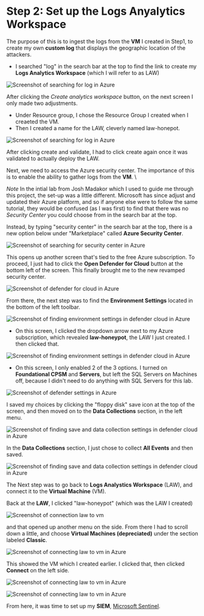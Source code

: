 # Step 2: Set up the Logs Anyalytics Workspace

The purpose of this is to ingest the logs from the **VM** I created in Step1, to create my own **custom log** that displays the geographic location of the attackers.
- I searched "log" in the search bar at the top to find the link to create my **Logs Analytics Workspace** (which I will refer to as LAW)

![Screenshot of searching for log in Azure](https://github.com/ZeroTrustAccess/Honeypot/blob/main/step2_law1.png)

After clicking the *Create analytics workspace* button, on the next screen I only made two adjustments.
- Under Resource group, I chose the Resource Group I created when I creaeted the VM.
- Then I created a name for the LAW, cleverly named law-honepot.

![Screenshot of searching for log in Azure](https://github.com/ZeroTrustAccess/Honeypot/blob/main/step2_law2.png)

After clicking create and validate, I had to click create again once it was validated to actually deploy the LAW.

Next,  we need to access the Azure security center. The importance of this is to enable the ability to gather logs from the **VM**. \

*Note*
In the intial lab from Josh Madakor which I used to guide me through this project, the set-up was a little different. Microsoft has since adjust and updated their Azure platform, and so if anyone else were to follow the same tutorial, they would be confused (as I was first) to find that there was no *Security Center* you could choose from in the search bar at the top.

Instead, by typing "security center" in the search bar at the top, there is a new option below under "Marketplace" called **Azure Security Center**.

![Screenshot of searching for security center in Azure](https://github.com/ZeroTrustAccess/Honeypot/blob/main/step2_law2.5.png)

This opens up another screen that's tied to the free Azure subscription. To proceed, I just had to click the **Open Defender for Cloud** button at the bottom left of the screen. This finally brought me to the new revamped security center.

![Screenshot of defender for cloud in Azure](https://github.com/ZeroTrustAccess/Honeypot/blob/main/step2_law3.png)

From there, the next step was to find the **Environment Settings** located in the bottom of the left toolbar.

![Screenshot of finding environment settings in defender cloud in Azure](https://github.com/ZeroTrustAccess/Honeypot/blob/main/step2_law4.png)

- On this screen, I clicked the dropdown arrow next to my Azure subscription, which revealed **law-honeypot**, the LAW I just created. I then clicked that.

![Screenshot of finding environment settings in defender cloud in Azure](https://github.com/ZeroTrustAccess/Honeypot/blob/main/step2_law5.png)

- On this screen, I only enabled 2 of the 3 options. I turned on **Foundational CPSM** and **Servers**, but left the SQL Servers on Machines off, because I didn't need to do anything with SQL Servers for this lab.

![Screenshot of defender settings in Azure](https://github.com/ZeroTrustAccess/Honeypot/blob/main/step2_law6.png)

I saved my choices by clicking the "floppy disk" save icon at the top of the screen, and then moved on to the **Data Collections** section, in the left menu.

![Screenshot of finding save and data collection settings in defender cloud in Azure](https://github.com/ZeroTrustAccess/Honeypot/blob/main/step2_law7.png)

In the **Data Collections** section, I just chose to collect **All Events** and then saved.

![Screenshot of finding save and data collection settings in defender cloud in Azure](https://github.com/ZeroTrustAccess/Honeypot/blob/main/step2_law8.png)

The Next step was to go back to **Logs Analystics Workspace** (LAW), and connect it to the **Virtual Machine** (VM).

Back at the **LAW**, I clicked "law-honeypot" (which was the LAW I created) 

![Screenshot of connection law to vm](https://github.com/ZeroTrustAccess/Honeypot/blob/main/step2_law9.png)

and that opened up another menu on the side. From there I had to scroll down a little, and choose **Virtual Machines (depreciated)** under the section labeled **Classic**.

![Screenshot of connecting law to vm in Azure](https://github.com/ZeroTrustAccess/Honeypot/blob/main/step2_law10.png)

This showed the VM which I created earlier. I clicked that, then clicked **Connect** on the left side.

![Screenshot of connecting law to vm in Azure](https://github.com/ZeroTrustAccess/Honeypot/blob/main/step2_law11.png)

![Screenshot of connecting law to vm in Azure](https://github.com/ZeroTrustAccess/Honeypot/blob/main/step2_law12.png)

From here, it was time to set up my **SIEM**, [Microsoft Sentinel](https://github.com/ZeroTrustAccess/Honepot/blob/main/Step3_Sent.md).
